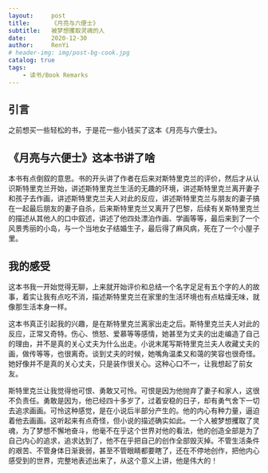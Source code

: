 ```yaml
---
layout:     post
title:      《月亮与六便士》
subtitle:   被梦想攫取灵魂的人
date:       2020-12-30
author:     RenYi
# header-img: img/post-bg-cook.jpg
catalog: true
tags:
    - 读书/Book Remarks
---
```


## 引言

之前想买一些轻松的书，于是花一些小钱买了这本《月亮与六便士》。



## 《月亮与六便士》这本书讲了啥

本书有点倒叙的意思。书的开头讲了作者在后来对斯特里克兰的评价，然后才从认识斯特里克兰开始，讲述斯特里克兰生活的无趣的环境，讲述斯特里克兰离开妻子和孩子去作画，讲述斯特里克兰夫人对此的反应，讲述斯特里克兰与朋友的妻子搞在一起最后朋友的妻子自杀，后来斯特里克兰又离开了巴黎，后续有关斯特里克兰的描述从其他人的口中叙述，讲述了他四处漂泊作画、学画等等，最后来到了一个风景秀丽的小岛，与一个当地女子结婚生子，最后得了麻风病，死在了一个小屋子里。



## 我的感受

这本书我一开始觉得无聊，上来就开始评价和总结一个名字足足有五个字的人的故事，着实让我有点吃不消，描述斯特里克兰在家里的生活环境也有点枯燥无味，就像那生活本身一样。



这本书真正引起我的兴趣，是在斯特里克兰离家出走之后。斯特里克兰夫人对此的反应，正常又奇特。伤心、愤怒、爱慕等等感情，她甚至为丈夫的出走编造了自己的理由，并不是真的关心丈夫为什么出走。小说末尾写斯特里克兰夫人收藏丈夫的画，做传等等，也很离奇。谈到丈夫的时候，她嘴角温柔又和蔼的笑容也很奇怪。她好像并不是真的关心丈夫，只是装作很关心。这种心口不一，让我想起了前女友。



斯特里克兰让我觉得他可恨、勇敢又可怜。可恨是因为他抛弃了妻子和家人，这很不负责任。勇敢是因为，他已经四十多岁了，过着安稳的日子，却有勇气舍下一切去追求画画。可怜这种感觉，是在小说后半部分产生的。他的内心有种力量，逼迫着他去画画。这听起来有点奇怪，但小说的描述确实如此。一个人被梦想攫取了灵魂，为了梦想不懈地奋斗，他毫不在乎这个世界对他的看法，他的创造全部是为了自己内心的追求，追求达到了，他不在乎把自己的创作全部毁灭掉。不管生活条件的艰苦、不管身体日渐衰弱，甚至不管眼睛都要瞎了，还在不停地创作，把他内心感受到的世界，完整地表述出来了，从这个意义上讲，他是伟大的！